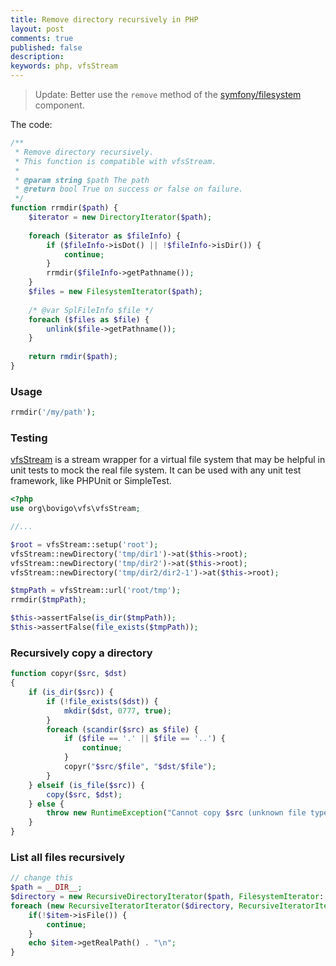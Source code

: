 ```yaml
---
title: Remove directory recursively in PHP
layout: post
comments: true
published: false
description: 
keywords: php, vfsStream
---
```


> Update: Better use the `remove` method of the 
> [symfony/filesystem](https://symfony.com/doc/current/components/filesystem.html#remove) component.

The code:

```php
/**
 * Remove directory recursively.
 * This function is compatible with vfsStream.
 *
 * @param string $path The path
 * @return bool True on success or false on failure.
 */
function rrmdir($path) {
    $iterator = new DirectoryIterator($path);
    
    foreach ($iterator as $fileInfo) {
        if ($fileInfo->isDot() || !$fileInfo->isDir()) {
            continue;
        }
        rrmdir($fileInfo->getPathname());
    }
    $files = new FilesystemIterator($path);
    
    /* @var SplFileInfo $file */
    foreach ($files as $file) {
        unlink($file->getPathname());
    }
    
    return rmdir($path);
}
```

### Usage

```php
rrmdir('/my/path');
```

### Testing

[vfsStream](https://github.com/mikey179/vfsStream/wiki) is a stream wrapper for a virtual file 
system that may be helpful in unit tests to mock the real file system. 
It can be used with any unit test framework, like PHPUnit or SimpleTest.

```php
<?php
use org\bovigo\vfs\vfsStream;

//...

$root = vfsStream::setup('root');
vfsStream::newDirectory('tmp/dir1')->at($this->root);
vfsStream::newDirectory('tmp/dir2')->at($this->root);
vfsStream::newDirectory('tmp/dir2/dir2-1')->at($this->root);

$tmpPath = vfsStream::url('root/tmp');
rrmdir($tmpPath);

$this->assertFalse(is_dir($tmpPath));
$this->assertFalse(file_exists($tmpPath));
```

### Recursively copy a directory

```php
function copyr($src, $dst)
{
    if (is_dir($src)) {
        if (!file_exists($dst)) {
            mkdir($dst, 0777, true);
        }
        foreach (scandir($src) as $file) {
            if ($file == '.' || $file == '..') {
                continue;
            }
            copyr("$src/$file", "$dst/$file");
        }
    } elseif (is_file($src)) {
        copy($src, $dst);
    } else {
        throw new RuntimeException("Cannot copy $src (unknown file type)");
    }
}
```

### List all files recursively

```php
// change this
$path = __DIR__; 
$directory = new RecursiveDirectoryIterator($path, FilesystemIterator::SKIP_DOTS);
foreach (new RecursiveIteratorIterator($directory, RecursiveIteratorIterator::SELF_FIRST) as $item) {
    if(!$item->isFile()) {
        continue;
    }
    echo $item->getRealPath() . "\n";
}
```


